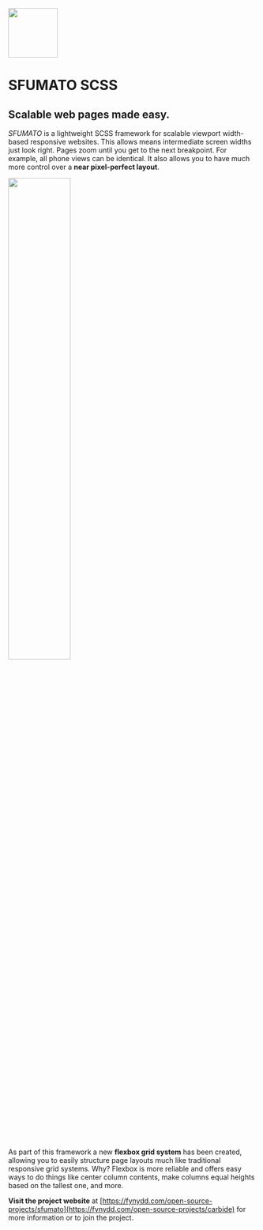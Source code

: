 <img src="https://fynydd.com/images/sfumato-icon.png" width="100" />

# SFUMATO SCSS

## Scalable web pages made easy.

*SFUMATO* is a lightweight SCSS framework for scalable viewport width-based responsive websites. This allows means intermediate screen widths just look right. Pages zoom until you get to the next breakpoint. For example, all phone views can be identical. It also allows you to have much more control over a **near pixel-perfect layout**.

<img src="https://fynydd.com/media/1818/scaling-example.gif" width="50%" />   

As part of this framework a new **flexbox grid system** has been created, allowing you to easily structure page layouts much like traditional responsive grid systems. Why? Flexbox is more reliable and offers easy ways to do things like center column contents, make columns equal heights based on the tallest one, and more.

**Visit the project website** at [https://fynydd.com/open-source-projects/sfumato](https://fynydd.com/open-source-projects/carbide) for more information or to join the project.
